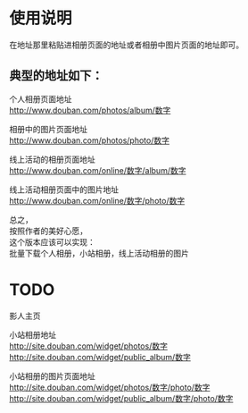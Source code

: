 # 使用说明

在地址那里粘贴进相册页面的地址或者相册中图片页面的地址即可。

## 典型的地址如下：

个人相册页面地址  
http://www.douban.com/photos/album/数字

相册中的图片页面地址  
http://www.douban.com/photos/photo/数字

线上活动的相册页面地址  
http://www.douban.com/online/数字/album/数字

线上活动相册页面中的图片地址  
http://www.douban.com/online/数字/photo/数字

总之，  
按照作者的美好心愿，  
这个版本应该可以实现：  
批量下载个人相册，小站相册，线上活动相册的图片


# TODO

影人主页  

小站相册地址  
http://site.douban.com/widget/photos/数字
http://site.douban.com/widget/public_album/数字

小站相册的图片页面地址  
http://site.douban.com/widget/photos/数字/photo/数字
http://site.douban.com/widget/public_album/数字/photo/数字

